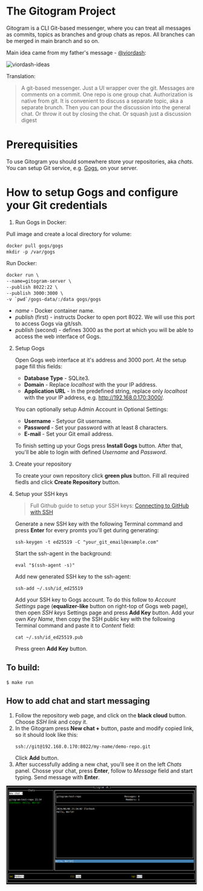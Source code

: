# The Gitogram Project

Gitogram is a CLI Git-based messenger, where you can treat all messages as commits, topics as branches and group chats as repos. All branches can be merged in main branch and so on.

Main idea came from my father's message - [@viordash](https://github.com/viordash):

![viordash-ideas](https://github.com/IlorDash/gitogram/assets/48730197/e3c3bfe1-9562-4304-afdd-b8e67e51f678)

Translation:
> A git-based messenger. Just a UI wrapper over the git. Messages are comments on a commit. One repo is one group chat. Authorization is native from git. It is convenient to discuss a separate topic, aka a separate brunch. Then you can pour the discussion into the general chat. Or throw it out by closing the chat. Or squash just a discussion digest

# Prerequisities
To use Gitogram you should somewhere store your repositories, aka *chats*. You can setup Git service, e.g. [Gogs](https://github.com/gogs/gogs), on your server.

# How to setup Gogs and configure your Git credentials

1. Run Gogs in Docker:

Pull image  and create a local directory for volume:

```shell
docker pull gogs/gogs
mkdir -p /var/gogs
```

Run Docker:

```shell
docker run \
--name=gitogram-server \
--publish 8022:22 \
--publish 3000:3000 \
-v `pwd`/gogs-data/:/data gogs/gogs
```

  * *name* - Docker container name.
  * *publish* (first) - instructs Docker to open port 8022. We will use this port to access Gogs via git/ssh.
  * *publish* (second) - defines 3000 as the port at which you will be able to access the web interface of Gogs.

2. Setup Gogs

	Open Gogs web interface at it's address and 3000 port. At the setup page fill this fields:

	  * **Database Type** - SQLite3.
      * **Domain** - Replace *localhost* with the your IP address.
      * **Application URL** - In the predefined string, replace only *localhost* with the your IP address, e.g. http://192.168.0.170:3000/.

	You can optionally setup Admin Account in Optional Settings:

      * **Username** - Setyour Git username.
	  * **Password** - Set your password with at least 8 characters.
	  * **E-mail** - Set your Git email address.

	To finish setting up your Gogs press **Install Gogs** button. After that, you'll be able to login with defined *Username* and *Password*.

3. Create your repository

	To create your own repository click **green plus** button. Fill all required fiedls and click **Create Repository** button.

4. Setup your SSH keys

	> Full Github guide to setup your SSH keys: [Connecting to GitHub with SSH](https://docs.github.com/en/authentication/connecting-to-github-with-ssh)

	Generate a new SSH key with the following Terminal command and press **Enter** for every promts you'll get during generating:
	```shell
	ssh-keygen -t ed25519 -C "your_git_email@example.com"
	```

	Start the ssh-agent in the background:
	```shell
	eval "$(ssh-agent -s)"
	```
	Add new generated SSH key to the ssh-agent:
	```
	ssh-add ~/.ssh/id_ed25519
	```
	Add your SSH key to Gogs account. To do this follow to *Account Settings* page (**equalizer-like** button on right-top of Gogs web page), then open *SSH keys* Settings page and press **Add Key** button. Add your own *Key Name*, then copy the SSH public key with the following Terminal command and paste it to *Content* field:
	```
	cat ~/.ssh/id_ed25519.pub
	```
	Press green **Add Key** button.

## To build:
```
$ make run
```

## How to add chat and start messaging

1. Follow the repository web page, and click on the **black cloud** button. Choose *SSH link* and copy it.
2. In the Gitogram press **New chat +** button, paste and modify copied link, so it should look like this:
	```
	ssh://git@192.168.0.170:8022/my-name/demo-repo.git
	```
	Click **Add** button.
3. After successfully adding a new chat, you'll see it on the left *Chats* panel. Chosse your chat, press **Enter**, follow to *Message* field and start typing. Send message with **Enter**.

![Screenshot](gitogram.png)